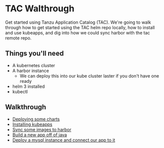 # TAC Walthrough

Get started using Tanzu Application Catalog (TAC). We're going to walk through how to get started using the TAC helm repo locally, how to install and use kubeapps, and dig into how we could sync harbor with the tac remote repo.

## Things you'll need

* A kubernetes cluster
* A harbor instance
  * We can deploy this into our kube cluster laster if you don't have one ready
* helm 3 installed
* kubectl

## Walkthrough

* [Deploying some charts](deploy-a-chart.md)
* [Installing kubeapps](install-kubeapps.md)
* [Sync some images to harbor](sync-to-harbor.md)
* [Build a new app off of java](create-an-app.md)
* [Deploy a mysql instance and connect our app to it](custom-app.md)
